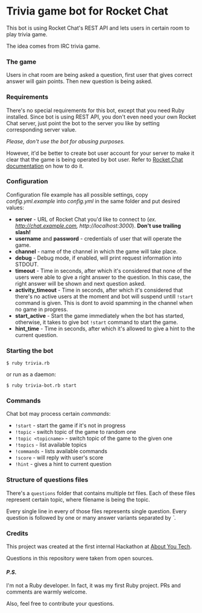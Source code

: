 # Trivia game bot for Rocket Chat

This bot is using Rocket Chat's REST API and lets users in certain room to play trivia game.

The idea comes from IRC trivia game.

### The game

Users in chat room are being asked a question, first user that gives correct answer will gain points. Then new question is being asked.

### Requirements

There's no special requirements for this bot, except that you need Ruby installed. Since bot is using REST API, you don't even need your own Rocket Chat server, just point the bot to the server you like by setting corresponding server value.

_Please, don't use the bot for abusing purposes._

However, it'd be better to create bot user account for your server to make it clear that the game is being operated by bot user. Refer to [Rocket Chat documentation](https://rocket.chat/docs/bots/) on how to do it.

### Configuration

Configuration file example has all possible settings, copy _config.yml.example_ into _config.yml_ in the same folder and put desired values:

* **server** - URL of Rocket Chat you'd like to connect to (_ex. http://chat.example.com, http://localhost:3000_). **Don't use trailing slash!**
* **username** and **password** - credentials of user that will operate the game.
* **channel** - name of the channel in which the game will take place.
* **debug** - Debug mode, if enabled, will print request information into STDOUT.
* **timeout** - Time in seconds, after which it's considered that none of the users were able to give a right answer to the question. In this case, the right answer will be shown and next question asked.
* **activity_timeout** - Time in seconds, after which it's considered that there's no active users at the moment and bot will suspend untill `!start` command is given. This is dont to avoid spamming in the channel when no game in progress.
* **start_active** - Start the game immediately when the bot has started, otherwise, it takes to give bot `!start` command to start the game.
* **hint_time** - Time in seconds, after which it's allowed to give a hint to the current question.

### Starting the bot

    $ ruby trivia.rb
or run as a daemon:
    
    $ ruby trivia-bot.rb start

### Commands

Chat bot may process certain _commands_:

* `!start` - start the game if it's not in progress
* `!topic` - switch topic of the game to random one
* `!topic <topicname>` - switch topic of the game to the given one
* `!topics` - list available topics
* `!commands` - lists available commands
* `!score` - will reply with user's score
* `!hint` - gives a hint to current question

### Structure of questions files

There's a `questions` folder that contains multiple _txt_ files.
Each of these files represent certain topic, where filename is being the topic.

Every single line in every of those files represents single question.
Every question is followed by one or many answer variants separated by _`_.

### Credits

This project was created at the first internal Hackathon at [About You Tech](https://medium.com/about-developer-blog).

Questions in this repository were taken from open sources.

#### _P.S._

I'm not a Ruby developer. In fact, it was my first Ruby project. PRs and comments are warmly welcome.

Also, feel free to contribute your questions.
